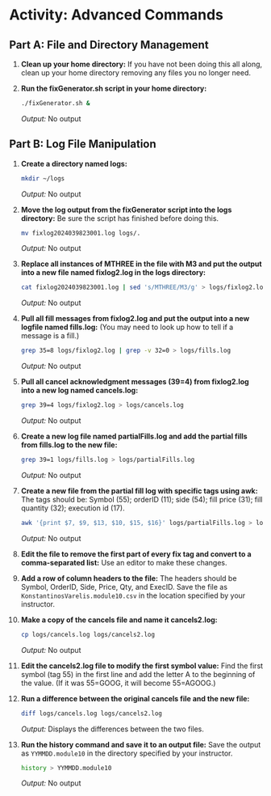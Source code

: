 # Activity: Advanced Commands

## Part A: File and Directory Management

1. **Clean up your home directory:**
    If you have not been doing this all along, clean up your home directory removing any files you no longer need.

2. **Run the fixGenerator.sh script in your home directory:**
    ```bash
    ./fixGenerator.sh &
    ```
    _Output:_
    No output

## Part B: Log File Manipulation

1. **Create a directory named logs:**
    ```bash
    mkdir ~/logs 
    ```
    _Output:_
    No output

2. **Move the log output from the fixGenerator script into the logs directory:**
    Be sure the script has finished before doing this.
    ```bash
    mv fixlog2024039823001.log logs/.
    ```
    _Output:_
    No output

3. **Replace all instances of MTHREE in the file with M3 and put the output into a new file named fixlog2.log in the logs directory:**
    ```bash
    cat fixlog2024039823001.log | sed 's/MTHREE/M3/g' > logs/fixlog2.log
    ```
    _Output:_
    No output

4. **Pull all fill messages from fixlog2.log and put the output into a new logfile named fills.log:**
    (You may need to look up how to tell if a message is a fill.)
    ```bash
    grep 35=8 logs/fixlog2.log | grep -v 32=0 > logs/fills.log
    ```
    _Output:_
    No output

5. **Pull all cancel acknowledgment messages (39=4) from fixlog2.log into a new log named cancels.log:**
    ```bash
    grep 39=4 logs/fixlog2.log > logs/cancels.log
    ```
    _Output:_
    No output

6. **Create a new log file named partialFills.log and add the partial fills from fills.log to the new file:**
    ```bash
    grep 39=1 logs/fills.log > logs/partialFills.log
    ```
    _Output:_
    No output

7. **Create a new file from the partial fill log with specific tags using awk:**
    The tags should be: Symbol (55); orderID (11); side (54); fill price (31); fill quantity (32); execution id (17).
    ```bash
    awk '{print $7, $9, $13, $10, $15, $16}' logs/partialFills.log > logs/parsedPartialFills.log
    ```
    _Output:_
    No output

8. **Edit the file to remove the first part of every fix tag and convert to a comma-separated list:**
    Use an editor to make these changes.

9. **Add a row of column headers to the file:**
    The headers should be Symbol, OrderID, Side, Price, Qty, and ExecID.
    Save the file as `KonstantinosVarelis.module10.csv` in the location specified by your instructor.

10. **Make a copy of the cancels file and name it cancels2.log:**
    ```bash
    cp logs/cancels.log logs/cancels2.log 
    ```
    _Output:_
    No output

11. **Edit the cancels2.log file to modify the first symbol value:**
    Find the first symbol (tag 55) in the first line and add the letter A to the beginning of the value.
    (If it was 55=GOOG, it will become 55=AGOOG.)

12. **Run a difference between the original cancels file and the new file:**
    ```bash
    diff logs/cancels.log logs/cancels2.log 
    ```
    _Output:_
    Displays the differences between the two files.

13. **Run the history command and save it to an output file:**
    Save the output as `YYMMDD.module10` in the directory specified by your instructor.
    ```bash
    history > YYMMDD.module10
    ```
    _Output:_
    No output

